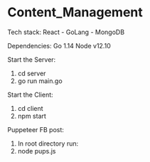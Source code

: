 # Content_Management

Tech stack: React - GoLang - MongoDB

Dependencies:
Go 1.14
Node v12.10

Start the Server:
1) cd server
2) go run main.go

Start the Client:
1) cd client
2) npm start

Puppeteer FB post:
1) In root directory run:
2) node pups.js 